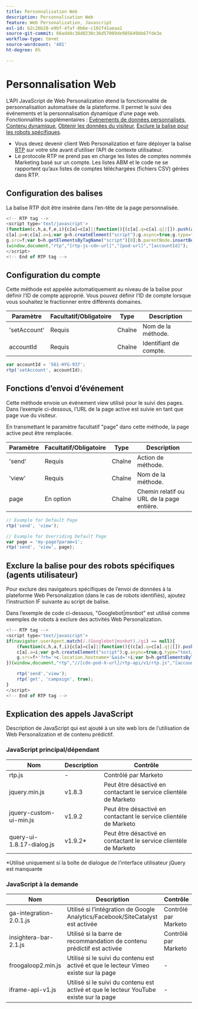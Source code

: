 ```yaml
---
title: Personnalisation Web
description: Personnalisation Web
feature: Web Personalization, Javascript
exl-id: b2c26b28-e9bf-4faf-8b6e-c102f41aeaa1
source-git-commit: 66add4c38d0230c36d57009de985649bb67fde3e
workflow-type: tm+mt
source-wordcount: '401'
ht-degree: 6%

---
```


# Personnalisation Web

L’API JavaScript de Web Personalization étend la fonctionnalité de personnalisation automatisée de la plateforme. Il permet le suivi des événements et la personnalisation dynamique d’une page web. Fonctionnalités supplémentaires : [Événements de données personnalisés](custom-data-events.md), [Contenu dynamique](web-personalization.md), [Obtenir les données du visiteur](get-visitor-data.md), [Exclure la balise pour les robots spécifiques](#exclude_tag_for_specific_bots).

- Vous devez devenir client Web Personalization et faire déployer la balise [RTP](https://experienceleague.adobe.com/en/docs/marketo/using/product-docs/web-personalization/rtp-tag-implementation/deploy-the-rtp-javascript) sur votre site avant d’utiliser l’API de contexte utilisateur.
- Le protocole RTP ne prend pas en charge les listes de comptes nommés Marketing basé sur un compte. Les listes ABM et le code ne se rapportent qu’aux listes de comptes téléchargées (fichiers CSV) gérées dans RTP.

## Configuration des balises

La balise RTP doit être insérée dans l’en-tête de la page personnalisée.

```javascript
<!-- RTP tag --> 
<script type='text/javascript'>
(function(c,h,a,f,e,i){c[a]=c[a]||function(){(c[a].q=c[a].q||[]).push(arguments)};
c[a].p=e;c[a].a=i;var g=h.createElement("script");g.async=true;g.type="text/javascript";
g.src=f;var b=h.getElementsByTagName("script")[0];b.parentNode.insertBefore(g,b)})
(window,document,"rtp","[rtp-js-cdn-url]","[pod-url]","[accountId]");
</script>
<!-- End of RTP tag -->
```

## Configuration du compte

Cette méthode est appelée automatiquement au niveau de la balise pour définir l’ID de compte approprié. Vous pouvez définir l’ID de compte lorsque vous souhaitez le fractionner entre différents domaines.

| Paramètre | Facultatif/Obligatoire | Type | Description |
|--------------|-------------------|--------|--------------|
| &#39;setAccount&#39; | Requis | Chaîne | Nom de la méthode. |
| accountId | Requis | Chaîne | Identifiant de compte. |


```javascript
var accountId = '561-HYG-937';
rtp('setAccount', accountId);
```

## Fonctions d’envoi d’événement

Cette méthode envoie un événement view utilisé pour le suivi des pages. Dans l’exemple ci-dessous, l’URL de la page active est suivie en tant que page vue du visiteur.

En transmettant le paramètre facultatif &quot;page&quot; dans cette méthode, la page active peut être remplacée.

| Paramètre | Facultatif/Obligatoire | Type | Description |
|-----------|-------------------|--------|---------------------------------|
| &#39;send&#39; | Requis | Chaîne | Action de méthode. |
| &#39;view&#39; | Requis | Chaîne | Nom de la méthode. |
| page | En option | Chaîne | Chemin relatif ou URL de la page entière. |


```javascript
// Example for Default Page
rtp('send', 'view');

// Example for Overriding Default Page
var page = 'my-page?param=1';
rtp('send', 'view', page);
```

## Exclure la balise pour des robots spécifiques (agents utilisateur)

Pour exclure des navigateurs spécifiques de l’envoi de données à la plateforme Web Personalization (dans le cas de robots identifiés), ajoutez l’instruction IF suivante au script de balise.

Dans l’exemple de code ci-dessous, &quot;Googlebot|msnbot&quot; est utilisé comme exemples de robots à exclure des activités Web Personalization.

```javascript
<!-- RTP tag --> 
<script type='text/javascript'>
if(navigator.userAgent.match(/.(Googlebot|msnbot)./gi) == null){
    (function(c,h,a,f,i){c[a]=c[a]||function(){(c[a].q=c[a].q||[]).push(arguments)};
    c[a].a=i;var g=h.createElement("script");g.async=true;g.type="text/javascript";
    g.src=f+'?rh='+c.location.hostname+'&aid='+i;var b=h.getElementsByTagName("script")[0];b.parentNode.insertBefore(g,b);
})(window,document,"rtp","//[cdn-pod-X-url]/rtp-api/v1/rtp.js","[accountId]");

    rtp('send','view');
    rtp('get', 'campaign', true);
}
</script>
<!-- End of RTP tag -->
```

## Explication des appels JavaScript

Description de JavaScript qui est ajouté à un site web lors de l’utilisation de Web Personalization et de contenu prédictif.

### JavaScript principal/dépendant

| Nom | Description | Contrôle |
|---------------------------|-------------|--------------------------------------------------------|
| rtp.js | - | Contrôlé par Marketo |
| jquery.min.js | v1.8.3 | Peut être désactivé en contactant le service clientèle de Marketo |
| jquery-custom-ui-min.js | v1.9.2 | Peut être désactivé en contactant le service clientèle de Marketo |
| query-ui-1.8.17-dialog.js | v1.9.2* | Peut être désactivé en contactant le service clientèle de Marketo |


*Utilisé uniquement si la boîte de dialogue de l’interface utilisateur jQuery est manquante

### JavaScript à la demande

| Nom | Description | Contrôle |
|-------------------------|-----------------------------------------------------------------------|-----------------------|
| ga-integration-2.0.1.js | Utilisé si l’intégration de Google Analytics/Facebook/SiteCatalyst est activée | Contrôlé par Marketo |
| insightera-bar-2.1.js | Utilisé si la barre de recommandation de contenu prédictif est activée | Contrôlé par Marketo |
| froogaloop2.min.js | Utilisé si le suivi du contenu est activé et que le lecteur Vimeo existe sur la page | - |
| iframe-api-v1.js | Utilisé si le suivi du contenu est activé et que le lecteur YouTube existe sur la page | - |
